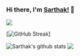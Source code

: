### Hi there, I'm [Sarthak!](https://www.linkedin.com/in/sarthaksrivastava712/) 👋
![](https://komarev.com/ghpvc/?username=Sarthakdtu)

<!--

Here are some ideas to get you started:

- 🔭 I’m currently working on ...
- 🌱 I’m currently learning ...
- 👯 I’m looking to collaborate on ...
- 🤔 I’m looking for help with ...
- 💬 Ask me about ...
- 📫 How to reach me: ...
- 😄 Pronouns: ...
- ⚡ Fun fact: ...
-->

[![GitHub Streak](https://github-readme-streak-stats.herokuapp.com/?user=Sarthakdtu&theme=dark)]


  <img align="center" src="https://github-readme-stats.vercel.app/api?username=Sarthakdtu&show_icons=true&include_all_commits=true&theme=material-palenight" alt="Sarthak's github stats" />
  <!-- Change the `github-readme-stats.anuraghazra1.vercel.app` to `github-readme-stats.vercel.app`  -->
  <img align="center" src="https://github-readme-stats.vercel.app/api/top-langs/?username=Sarthakdtu&layout=compact&theme=material-palenight" />
